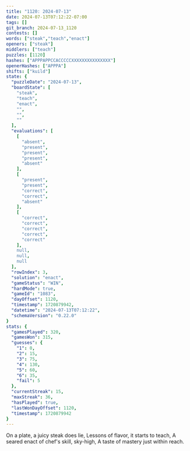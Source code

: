 ```yaml
---
title: "1120: 2024-07-13"
date: 2024-07-13T07:12:22-07:00
tags: []
git_branch: 2024-07-13_1120
contests: []
words: ["steak","teach","enact"]
openers: ["steak"]
middlers: ["teach"]
puzzles: [1120]
hashes: ["APPPAPPCCACCCCCXXXXXXXXXXXXXXX"]
openerHashes: ["APPPA"]
shifts: ["kuild"]
state: {
  "puzzleDate": "2024-07-13",
  "boardState": [
    "steak",
    "teach",
    "enact",
    "",
    "",
    ""
  ],
  "evaluations": [
    [
      "absent",
      "present",
      "present",
      "present",
      "absent"
    ],
    [
      "present",
      "present",
      "correct",
      "correct",
      "absent"
    ],
    [
      "correct",
      "correct",
      "correct",
      "correct",
      "correct"
    ],
    null,
    null,
    null
  ],
  "rowIndex": 3,
  "solution": "enact",
  "gameStatus": "WIN",
  "hardMode": true,
  "gameId": "1083",
  "dayOffset": 1120,
  "timestamp": 1720879942,
  "datetime": "2024-07-13T07:12:22",
  "schemaVersion": "0.22.0"
}
stats: {
  "gamesPlayed": 320,
  "gamesWon": 315,
  "guesses": {
    "1": 0,
    "2": 15,
    "3": 75,
    "4": 130,
    "5": 60,
    "6": 35,
    "fail": 5
  },
  "currentStreak": 15,
  "maxStreak": 36,
  "hasPlayed": true,
  "lastWonDayOffset": 1120,
  "timestamp": 1720879942
}
---
```

On a plate, a juicy steak does lie,
Lessons of flavor, it starts to teach,
A seared enact of chef's skill, sky-high,
A taste of mastery just within reach.
<!-- more -->
